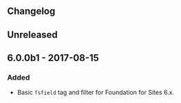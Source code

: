 Changelog
---------

## Unreleased

## 6.0.0b1 - 2017-08-15
### Added
- Basic ``fsfield`` tag and filter for Foundation for Sites 6.x.
